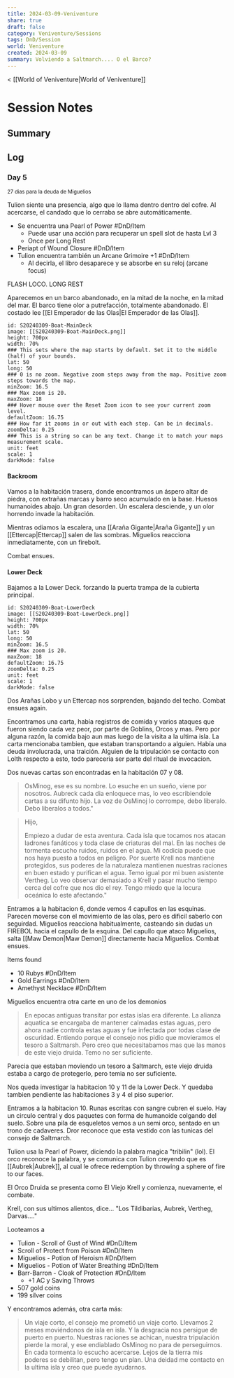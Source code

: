 ```yaml
---
title: 2024-03-09-Veniventure
share: true
draft: false
category: Veniventure/Sessions
tags: DnD/Session
world: Veniventure
created: 2024-03-09
summary: Volviendo a Saltmarch.... O el Barco?
---
```

< [[World of Veniventure|World of Veniventure]]
# Session Notes

## Summary

## Log

### Day 5
<small>27 dias para la deuda de Miguelios</small>

Tulion siente una presencia, algo que lo llama dentro dentro del cofre. Al acercarse, el candado que lo cerraba se abre automáticamente.

- Se encuentra una Pearl of Power #DnD/Item 
	- Puede usar una acción para recuperar un spell slot de hasta Lvl 3
	- Once per Long Rest
- Periapt of Wound Closure #DnD/Item 
- Tulion encuentra también un Arcane Grimoire +1 #DnD/Item 
	- Al decirla, el libro desaparece y se absorbe en su reloj (arcane focus)

FLASH LOCO. LONG REST

Aparecemos en un barco abandonado, en la mitad de la noche, en la mitad del mar. El barco tiene olor a putrefacción, totalmente abandonado. El costado lee [[El Emperador de las Olas|El Emperador de las Olas]]. 

```leaflet 
id: S20240309-Boat-MainDeck
image: [[S20240309-Boat-MainDeck.png]] 
height: 700px  
width: 70%  
### This sets where the map starts by default. Set it to the middle (half) of your bounds.  
lat: 50  
long: 50  
### 0 is no zoom. Negative zoom steps away from the map. Positive zoom steps towards the map.  
minZoom: 16.5  
### Max zoom is 20.  
maxZoom: 18  
### Hover mouse over the Reset Zoom icon to see your current zoom level.  
defaultZoom: 16.75  
### How far it zooms in or out with each step. Can be in decimals.  
zoomDelta: 0.25  
### This is a string so can be any text. Change it to match your maps measurement scale.  
unit: feet  
scale: 1  
darkMode: false
```


#### Backroom

Vamos a la habitación trasera, donde encontramos un áspero altar de piedra, con extrañas marcas y barro seco acumulado en la base. Huesos humanoides abajo. Un gran desorden. Un escalera desciende, y un olor horrendo invade la habitación.


Mientras odiamos la escalera, una [[Araña Gigante|Araña Gigante]] y un [[Ettercap|Ettercap]] salen de las sombras. Miguelios reacciona inmediatamente, con un firebolt.

Combat ensues.

#### Lower Deck

Bajamos a la Lower Deck. forzando la puerta trampa de la cubierta principal.  

```leaflet 
id: S20240309-Boat-LowerDeck
image: [[S20240309-Boat-LowerDeck.png]]
height: 700px  
width: 70%  
lat: 50  
long: 50  
minZoom: 16.5  
### Max zoom is 20.  
maxZoom: 18  
defaultZoom: 16.75  
zoomDelta: 0.25  
unit: feet  
scale: 1  
darkMode: false
```

Dos Arañas Lobo y un Ettercap nos sorprenden, bajando del techo. Combat ensues again.

Encontramos una carta, había registros de comida y varios ataques que fueron siendo cada vez peor, por parte de Goblins, Orcos y mas. Pero por alguna razón, la comida bajo aun mas luego de la visita a la ultima isla. La carta mencionaba tambien, que estaban transportando a alguien. Había una deuda involucrada, una traición. Alguien de la tripulación se contacto con Lolth respecto a esto, todo pareceria ser parte del ritual de invocacion. 

Dos nuevas cartas son encontradas en la habitación 07 y 08.

> OsMinog, ese es su nombre. Lo esuche en un sueño, viene por nosotros. Aubreck cada dia enloquece mas, lo veo escribiendole cartas a su difunto hijo. La voz de OsMinoj lo corrompe, debo liberalo. Debo liberalos a todos."

> Hijo,
>
> Empiezo a dudar de esta aventura. Cada isla que tocamos nos atacan ladrones fanáticos y toda clase de criaturas del mal. En las noches de tormenta escucho ruidos, ruidos en el agua. Mi codicia puede que nos haya puesto a todos en peligro. Por suerte Krell nos mantiene protegidos, sus poderes de la naturaleza mantienen nuestras raciones en buen estado y purifican el agua. Temo igual por mi buen asistente Vertheg. Lo veo observar demasiado a Krell y pasar mucho tiempo cerca del cofre que nos dio el rey. Tengo miedo que la locura oceánica lo este afectando."


Entramos a la habitacion 6, donde vemos 4 capullos en las esquinas. Parecen moverse con el movimiento de las olas, pero es dificil saberlo con seguirdad. Miguelios reacciona habitualmente, casteando sin dudas un FIREBOL hacia el capullo de la esquina. Del capullo que ataco Miguelios, salta [[Maw Demon|Maw Demon]] directamente hacia Miguelios. Combat ensues.

Items found
- 10 Rubys #DnD/Item 
- Gold Earrings #DnD/Item 
- Amethyst Necklace #DnD/Item 

Miguelios encuentra otra carte en uno de los demonios

> En epocas antiguas transitar por estas islas era diferente. La alianza aquatica se encargaba de mantener calmadas estas aguas, pero ahora nadie controla estas aguas y fue infectada por todas clase de oscuridad.  Entiendo porque el consejo nos pidio que movieramos el tesoro a Saltmarsh. Pero creo que necesitabamos mas que las manos de este viejo druida. Temo no ser suficiente.

Parecia que estaban moviendo un tesoro a Saltmarch, este viejo druida estaba a cargo de protegerlo, pero temia no ser suficiente. 

Nos queda investigar la habitacion 10 y 11 de la Lower Deck. Y quedaba tambien pendiente las habitaciones 3 y 4 el piso superior.

Entramos a la habitacion 10. Runas escritas con sangre cubren el suelo. Hay un circulo central y dos paquetes con forma de humanoide colgando del suelo. Sobre una pila de esqueletos vemos a un semi orco, sentado en un trono de cadaveres. Dror reconoce que esta vestido con las tunicas del consejo de Saltmarch. 

Tulion usa la Pearl of Power, diciendo la palabra magica "tribilin" (lol). El orco reconoce la palabra, y se comunica con Tulion creyendo que es [[Aubrek|Aubrek]], al cual le ofrece redemption by throwing a sphere of fire to our faces. 

El Orco Druida se presenta como El Viejo Krell y comienza, nuevamente, el combate. 

Krell, con sus ultimos alientos, dice... "Los Tildibarias, Aubrek, Vertheg, Darvas...."


Looteamos a  

- Tulion - Scroll of Gust of Wind #DnD/Item 
- Scroll of Protect from Poison #DnD/Item 
- Miguelios - Potion of Heroism #DnD/Item 
- Miguelios - Potion of Water Breathing #DnD/Item 
- Barr-Barron - Cloak of Protection #DnD/Item 
	- +1 AC y Saving Throws
- 507 gold coins  
- 199 silver coins

Y encontramos además, otra carta más: 

> Un viaje corto, el consejo me prometió un viaje corto. Llevamos 2 meses moviéndonos de isla en isla. Y la desgracia nos persigue de puerto en puerto. Nuestras raciones se achican, nuestra tripulación pierde la moral, y ese endiablado OsMinog no para de perseguirnos. En cada tormenta lo escucho acercarse. Lejos de la tierra mis poderes se debilitan, pero tengo un plan. Una deidad me contacto en la ultima isla y creo que puede ayudarnos.













